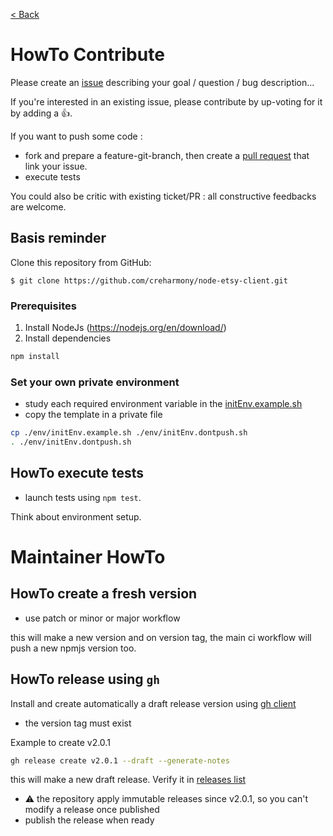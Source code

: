 [ < Back](../README.md)

# HowTo Contribute

Please create an [issue](https://github.com/creharmony/node-etsy-client/issues) describing your goal / question / bug description...

If you're interested in an existing issue, please contribute by up-voting for it by adding a :+1:.

If you want to push some code :
- fork and prepare a feature-git-branch, then create a [pull request](https://github.com/creharmony/node-etsy-client/pulls) that link your issue.
- execute tests

You could also be critic with existing ticket/PR : all constructive feedbacks are welcome.

## Basis reminder
Clone this repository from GitHub:

```
$ git clone https://github.com/creharmony/node-etsy-client.git
```

### Prerequisites

1. Install NodeJs (https://nodejs.org/en/download/)
2. Install dependencies
```bash
npm install
```

### Set your own private environment

- study each required environment variable in the [initEnv.example.sh](../env/initEnv.example.sh)
- copy the template in a private file
```bash 
cp ./env/initEnv.example.sh ./env/initEnv.dontpush.sh
. ./env/initEnv.dontpush.sh
```

## HowTo execute tests
* launch tests using `npm test`.

Think about environment setup.


# Maintainer HowTo

## HowTo create a fresh version
- use patch or minor or major workflow

this will make a new version and on version tag, the main ci workflow will push a new npmjs version too.

## HowTo release using `gh`

Install and create automatically a draft release version using [gh client](https://cli.github.com/)
- the version tag must exist

Example to create v2.0.1
```bash
gh release create v2.0.1 --draft --generate-notes
```
this will make a new draft release. Verify it in [releases list](https://github.com/creharmony/node-etsy-client/releases)

- ⚠️ the repository apply immutable releases since v2.0.1, so you can't modify a release once published
- publish the release when ready